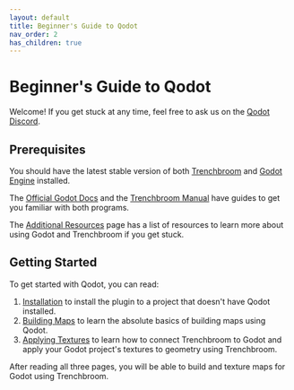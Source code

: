 ```yaml
---
layout: default
title: Beginner's Guide to Qodot
nav_order: 2
has_children: true
---
```


# Beginner's Guide to Qodot

Welcome! If you get stuck at any time, feel free to ask us on the [Qodot Discord](https://discord.gg/c72WBuG).

## Prerequisites

You should have the latest stable version of both [Trenchbroom](https://trenchbroom.github.io/) and [Godot Engine](https://godotengine.org/) installed.

The [Official Godot Docs](https://docs.godotengine.org/en/stable/getting_started/step_by_step/intro_to_the_editor_interface.html) and the [Trenchbroom Manual](https://trenchbroom.github.io/manual/latest/#startup) have guides to get you familiar with both programs.

The [Additional Resources](../additional-resources.html) page has a list of resources to learn more about using Godot and Trenchbroom if you get stuck.

## Getting Started

To get started with Qodot, you can read:

1. [Installation](installation.md) to install the plugin to a project that doesn't have Qodot installed.
2. [Building Maps](building-maps.md) to learn the absolute basics of building maps using Qodot.
3. [Applying Textures](applying-textures.md) to learn how to connect Trenchbroom to Godot and apply your Godot project's textures to geometry using Trenchbroom.

After reading all three pages, you will be able to build and texture maps for Godot using Trenchbroom.